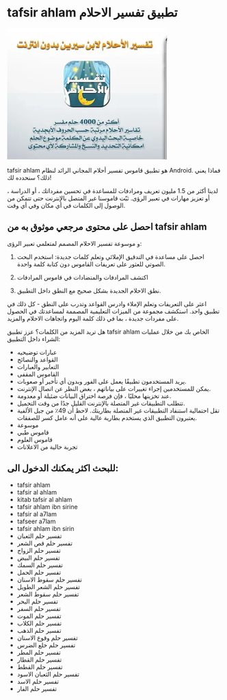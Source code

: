 # tafsir ahlam تطبيق تفسير الاحلام
![tafsir ahlam](https://raw.githubusercontent.com/mahmoudbra/mahmoudbra.github.io/master/tafsir%20ahlam.webp "tafsir ahlam تطبيق")


tafsir ahlam هو تطبيق قاموس تفسير أحلام المجاني الرائد لنظام Android. فماذا يعني ذلك؟ سنحدده لك!

لدينا أكثر من 1.5 مليون تعريف ومرادفات للمساعدة في تحسين مفرداتك ، أو الدراسة ، أو تعزيز مهارات في تعبير الرؤى. ثبّت قاموسنا غير المتصل بالإنترنت حتى تتمكن من الوصول إلى الكلمات في أي مكان وفي أي وقت.

## احصل على محتوى مرجعي موثوق به من tafsir ahlam
و موسوعة تفسير الاحلام المصمم لمتعلمي تعبير الرؤى:

1. احصل على مساعدة في التدقيق الإملائي وتعلم كلمات جديدة: استخدم البحث الصوتي للعثور على تعريفات القاموس دون كتابة كلمة واحدة.

2. اكتشف المرادفات والمتضادات في قاموس المرادفات

3. نطق الاحلام الجديدة بشكل صحيح مع النطق داخل التطبيق.

اعثر على التعريفات وتعلم الإملاء وادرس القواعد وتدرب على النطق - كل ذلك في تطبيق واحد. استكشف مجموعة من الميزات التعليمية المصممة لمساعدتك في الحصول على مفردات جديدة ، بما في ذلك كلمة اليوم واتجاهات الاحلام والمزيد.

هل تريد المزيد من الكلمات؟ عزز تطبيق tafsir ahlam الخاص بك من خلال عمليات الشراء داخل التطبيق:

* عبارات توضيحيه
* القواعد والنصائح
* التعابير والعبارات
* القاموس المقفى
* يريد المستخدمون تطبيقًا يعمل على الفور وبدون أي تأخير أو صعوبات.
* يمكن للمستخدمين إجراء تغييرات على بياناتهم ، بغض النظر عن اتصال الإنترنت.
* عند تخزينها محليًا ، فإن فرصة اختراق البيانات ضئيلة أو معدومة.  
* تتطلب التطبيقات غير المتصلة بالإنترنت القليل جدًا من وقت التحميل.
* تقل احتمالية استنفاد التطبيقات غير المتصلة بطاريتك. لاحظ أن 49٪ من جيل الألفية يعتبرون التطبيق الذي يستخدم بطارية عالية على أنه عامل كسر للصفقات.
* موسوعة
* قاموس طبي
* قاموس العلوم
* تجربة خالية من الاعلانات
## للبحث اكثر يمكنك الدخول الى:

* tafsir ahlam
* tafsir al ahlam
* kitab tafsir al ahlam
* tafsir ahlam ibn sirine
* tafsir al a7lam
* tafseer a7lam
* tafsir ahlam ibn sirin
* تفسير حلم الثعبان
* تفسير حلم قص الشعر
* تفسير حلم الزواج
* تفسير حلم البيض
* تفسير حلم السمك
* تفسير حلم الحمل
* تفسير حلم سقوط الاسنان
* تفسير حلم الشعر الطويل
* تفسير حلم سقوط الشعر
* تفسير حلم البحر
* تفسير حلم السفر
* تفسير حلم الموت
* تفسير حلم الكلاب
* تفسير حلم الذهب
* تفسير حلم وقوع الاسنان
* تفسير حلم خلع الضرس
* تفسير حلم المطر
* تفسير حلم القطار
* تفسير حلم القطط
* تفسير حلم الثعبان الاسود
* تفسير حلم الاسد
* تفسير حلم الفار
